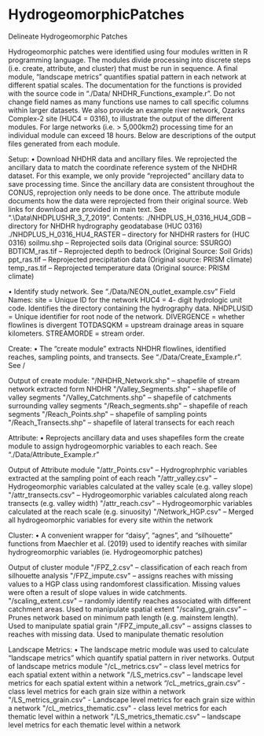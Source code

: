 # HydrogeomorphicPatches
Delineate Hydrogeomorphic Patches


Hydrogeomorphic patches were identified using four modules written in R programming language. The modules divide processing into discrete steps (i.e. create, attribute, and cluster) that must be run in sequence. A final module, “landscape metrics” quantifies spatial pattern in each network at different spatial scales. The documentation for the functions is provided with the source code in “./Data/ NHDHR_Functions_example.r”. Do not change field names as many functions use names to call specific columns within larger datasets. We also provide an example river network, Ozarks Complex-2 site (HUC4 = 0316), to illustrate the output of the different modules.  For large networks (i.e. > 5,000km2) processing time for an individual module can exceed 18 hours.  Below are descriptions of the output files generated from each module.

Setup: 
•	Download NHDHR data and ancillary files. We reprojected the ancillary data to match the coordinate reference system of the NHDHR dataset. For this example, we only provide “reprojected” ancillary data to save processing time.  Since the ancillary data are consistent throughout the CONUS, reprojection only needs to be done once. The attribute module documents how the data were reprojected from their original source. Web links for download are provided in main text. See “.\Data\NHDPLUSHR_3_7_2019”. 
Contents: 
./NHDPLUS_H_0316_HU4_GDB – directory for NHDHR hydrography geodatabase (HUC 0316)
./NHDPLUS_H_0316_HU4_RASTER – directory for NHDHR rasters for (HUC 0316)
soilmu.shp – Reprojected soils data (Original source: SSURGO)
BDTICM_ras.tif – Reprojected depth to bedrock (Original Source: Soil Grids)  
ppt_ras.tif – Reprojected precipitation data (Original source: PRISM climate)  
temp_ras.tif – Reprojected temperature data (Original source: PRISM climate) 
 
•	Identify study network. See “./Data/NEON_outlet_example.csv”
Field Names:
site = Unique ID for the network
HUC4 = 4- digit hydrologic unit code. Identifies the directory containing the hydrography data.
NHDPLUSID = Unique identifier for root node of the network. 
DIVERGENCE = whether flowlines is divergent 
TOTDASQKM = upstream drainage areas in square kilometers. 
STREAMORDE = stream order. 

Create: 
•	The “create module” extracts NHDHR flowlines, identified reaches, sampling points, and transects. See “./Data/Create_Example.r”. See /

Output of create module:
"/NHDHR_Network.shp" – shapefile of stream network extracted form NHDHR
"/Valley_Segments.shp" – shapefile of valley segments 
"/Valley_Catchments.shp" – shapefile of catchments surrounding valley segments
"/Reach_segments.shp" – shapefile of reach segments 
"/Reach_Points.shp" – shapefile of sampling points 
"/Reach_Transects.shp" – shapefile of lateral transects for each reach

Attribute:
•	Reprojects ancillary data and uses shapefiles form the create module to assign hydrogeomorphic variables to each reach. See “./Data/Attribute_Example.r”

Output of Attribute module 
"/attr_Points.csv" – Hydrogrophrphic variables extracted at the sampling point of each reach
"/attr_valley.csv" – Hydrogeomorphic variables calculated at the valley scale (e.g. valley slope)
"/attr_transects.csv" – Hydrogeomorphic variables calculated along reach transects (e.g. valley width)
"/attr_reach.csv" – Hydrogeomorphic variables calculated at the reach scale (e.g. sinuosity)
"/Network_HGP.csv" – Merged all hydrogeomorphic variables for every site within the network

Cluster: 
•	A convenient wrapper for “daisy”, “agnes”, and “silhouette” functions from Maechler et al. (2019) used to identify reaches with similar hydrogreomorphic variables (ie. Hydrogeomorphic patches)

Output of cluster module
"/FPZ_2.csv" – classification of each reach from silhouette analysis 
"/FPZ_impute.csv" – assigns reaches with missing values to a HGP class using randomforest classification. Missing values were often a result of slope values in wide catchments. 
"/scaling_extent.csv" – randomly identify reaches associated with different catchment areas. Used to manipulate spatial extent
"/scaling_grain.csv" – Prunes network based on minimum path length (e.g. mainstem length). Used to manipulate spatial grain
"/FPZ_impute_all.csv" – assigns classes to reaches with missing data. Used to manipulate thematic resolution

Landscape Metrics:
•	The landscape metric module was used to calculate “landscape metrics” which quantify spatial pattern in river networks. 
Output of landscape metrics module
"/cL_metrics.csv" – class level metrics for each spatial extent within a network 
"/LS_metrics.csv" – landscape level metrics for each spatial extent within a network 
“/cL_metrics_grain.csv” - class level metrics for each grain size within a network
"/LS_metrics_grain.csv" - Landscape level metrics for each grain size within a network
"/cL_metrics_thematic.csv" - class level metrics for each thematic level within a network
"/LS_metrics_thematic.csv" – landscape level metrics for each thematic level within a network
